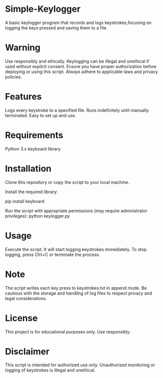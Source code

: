 # Simple-Keylogger
A basic keylogger program that records and logs keystrokes,focusing on logging the keys pressed and saving them to a file. 

# Warning

Use responsibly and ethically.
Keylogging can be illegal and unethical if used without explicit consent. Ensure you have proper authorization before deploying or using this script. Always adhere to applicable laws and privacy policies.

# Features
Logs every keystroke to a specified file.
Runs indefinitely until manually terminated.
Easy to set up and use.
# Requirements
Python 3.x
keyboard library
# Installation

Clone this repository or copy the script to your local machine.

Install the required library:

pip install keyboard

Run the script with appropriate permissions (may require administrator privileges):
python keylogger.py

# Usage
Execute the script.
It will start logging keystrokes immediately.
To stop logging, press Ctrl+C or terminate the process.
# Note
The script writes each key press to keystrokes.txt in append mode.
Be cautious with the storage and handling of log files to respect privacy and legal considerations.
# License

This project is for educational purposes only. Use responsibly.

# Disclaimer

This script is intended for authorized use only. Unauthorized monitoring or logging of keystrokes is illegal and unethical.
